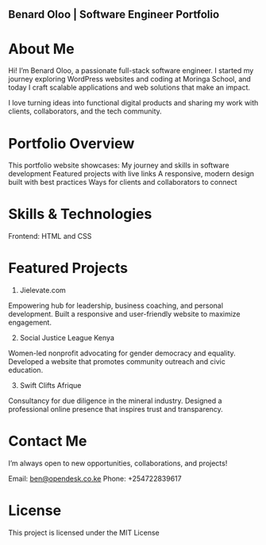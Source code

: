 ## Benard Oloo | Software Engineer Portfolio

# About Me

Hi! I’m Benard Oloo, a passionate full-stack software engineer. I started my journey exploring WordPress websites and coding at Moringa School, and today I craft scalable applications and web solutions that make an impact.

I love turning ideas into functional digital products and sharing my work with clients, collaborators, and the tech community.

# Portfolio Overview

This portfolio website showcases:
My journey and skills in software development
Featured projects with live links
A responsive, modern design built with best practices
Ways for clients and collaborators to connect

# Skills & Technologies

Frontend: HTML and CSS

# Featured Projects
1. Jielevate.com

Empowering hub for leadership, business coaching, and personal development. Built a responsive and user-friendly website to maximize engagement.

2. Social Justice League Kenya

Women-led nonprofit advocating for gender democracy and equality. Developed a website that promotes community outreach and civic education.

3. Swift Clifts Afrique

Consultancy for due diligence in the mineral industry. Designed a professional online presence that inspires trust and transparency.


# Contact Me

I’m always open to new opportunities, collaborations, and projects!

Email: ben@opendesk.co.ke
Phone: +254722839617

# License

This project is licensed under the MIT License